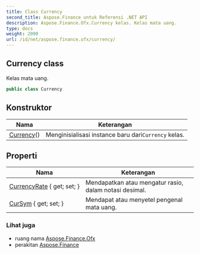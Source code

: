 ```yaml
---
title: Class Currency
second_title: Aspose.Finance untuk Referensi .NET API
description: Aspose.Finance.Ofx.Currency kelas. Kelas mata uang.
type: docs
weight: 2090
url: /id/net/aspose.finance.ofx/currency/
---
```

## Currency class

Kelas mata uang.

```csharp
public class Currency
```

## Konstruktor

| Nama | Keterangan |
| --- | --- |
| [Currency](currency/)() | Menginisialisasi instance baru dari`Currency` kelas. |

## Properti

| Nama | Keterangan |
| --- | --- |
| [CurrencyRate](../../aspose.finance.ofx/currency/currencyrate/) { get; set; } | Mendapatkan atau mengatur rasio, dalam notasi desimal. |
| [CurSym](../../aspose.finance.ofx/currency/cursym/) { get; set; } | Mendapat atau menyetel pengenal mata uang. |

### Lihat juga

* ruang nama [Aspose.Finance.Ofx](../../aspose.finance.ofx/)
* perakitan [Aspose.Finance](../../)


